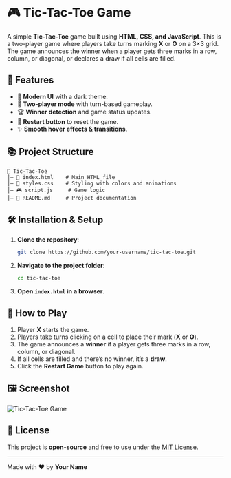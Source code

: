 # 🎮 Tic-Tac-Toe Game

A simple **Tic-Tac-Toe** game built using **HTML, CSS, and JavaScript**. This is a two-player game where players take turns marking **X** or **O** on a 3×3 grid. The game announces the winner when a player gets three marks in a row, column, or diagonal, or declares a draw if all cells are filled.

## 🚀 Features  
- 🎨 **Modern UI** with a dark theme.  
- 🎲 **Two-player mode** with turn-based gameplay.  
- 🏆 **Winner detection** and game status updates.  
- 🔄 **Restart button** to reset the game.  
- ✨ **Smooth hover effects & transitions**.  

## 📚 Project Structure  
```
📁 Tic-Tac-Toe  
│— 📄 index.html    # Main HTML file  
│— 🎨 styles.css    # Styling with colors and animations  
│— 🎮 script.js     # Game logic  
│— 📝 README.md     # Project documentation  
```

## 🛠 Installation & Setup  
1. **Clone the repository**:  
   ```sh
   git clone https://github.com/your-username/tic-tac-toe.git
   ```
2. **Navigate to the project folder**:  
   ```sh
   cd tic-tac-toe
   ```
3. **Open `index.html` in a browser**.  

## 🎯 How to Play  
1. Player **X** starts the game.  
2. Players take turns clicking on a cell to place their mark (**X** or **O**).  
3. The game announces a **winner** if a player gets three marks in a row, column, or diagonal.  
4. If all cells are filled and there’s no winner, it’s a **draw**.  
5. Click the **Restart Game** button to play again.  

## 🖼️ Screenshot  
![Tic-Tac-Toe Game](https://via.placeholder.com/600x400?text=Tic-Tac-Toe+Game)  

## 🐝 License  
This project is **open-source** and free to use under the [MIT License](LICENSE).  

---

Made with ❤️ by **Your Name**  

